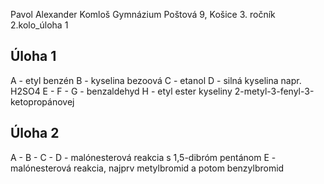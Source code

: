 Pavol Alexander Komloš
Gymnázium Poštová 9, Košice
3\. ročník
2.kolo_úloha 1

## Úloha 1

A - etyl benzén
B - kyselina bezoová
C - etanol
D - silná kyselina napr. H2SO4
E - 
F - 
G - benzaldehyd
H - etyl ester kyseliny 2-metyl-3-fenyl-3-ketopropánovej

## Úloha 2

A - 
B - 
C - 
D - malónesterová reakcia s 1,5-dibróm pentánom
E - malónesterová reakcia, najprv metylbromid a potom benzylbromid